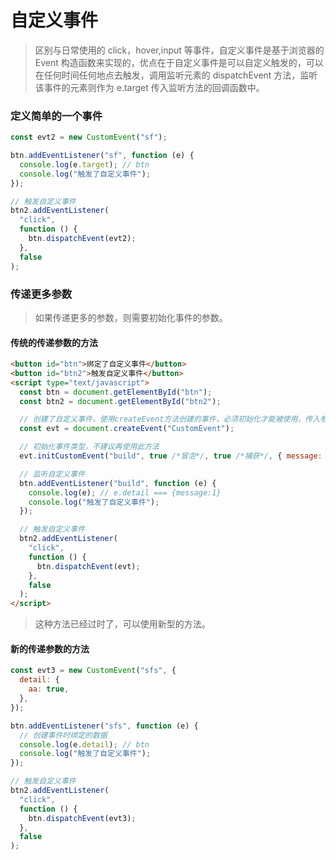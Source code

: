 # 自定义事件

> 区别与日常使用的 click，hover,input 等事件，自定义事件是基于浏览器的 Event 构造函数来实现的，优点在于自定义事件是可以自定义触发的，可以在任何时间任何地点去触发，调用监听元素的 dispatchEvent 方法，监听该事件的元素则作为 e.target 传入监听方法的回调函数中。

### 定义简单的一个事件

```js
const evt2 = new CustomEvent("sf");

btn.addEventListener("sf", function (e) {
  console.log(e.target); // btn
  console.log("触发了自定义事件");
});

// 触发自定义事件
btn2.addEventListener(
  "click",
  function () {
    btn.dispatchEvent(evt2);
  },
  false
);
```

### 传递更多参数

> 如果传递更多的参数，则需要初始化事件的参数。

#### 传统的传递参数的方法

```html
<button id="btn">绑定了自定义事件</button>
<button id="btn2">触发自定义事件</button>
<script type="text/javascript">
  const btn = document.getElementById("btn");
  const btn2 = document.getElementById("btn2");

  // 创建了自定义事件，使用createEvent方法创建的事件，必须初始化才能被使用，传入参数为 事件类型  CustomEvent是自定义事件类型
  const evt = document.createEvent("CustomEvent");

  // 初始化事件类型，不建议再使用此方法
  evt.initCustomEvent("build", true /*冒泡*/, true /*捕获*/, { message: 1 });

  // 监听自定义事件
  btn.addEventListener("build", function (e) {
    console.log(e); // e.detail === {message:1}
    console.log("触发了自定义事件");
  });

  // 触发自定义事件
  btn2.addEventListener(
    "click",
    function () {
      btn.dispatchEvent(evt);
    },
    false
  );
</script>
```

> 这种方法已经过时了，可以使用新型的方法。

#### 新的传递参数的方法

```js
const evt3 = new CustomEvent("sfs", {
  detail: {
    aa: true,
  },
});

btn.addEventListener("sfs", function (e) {
  // 创建事件时绑定的数据
  console.log(e.detail); // btn
  console.log("触发了自定义事件");
});

// 触发自定义事件
btn2.addEventListener(
  "click",
  function () {
    btn.dispatchEvent(evt3);
  },
  false
);
```
